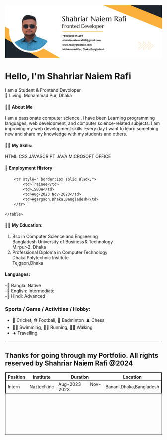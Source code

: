 ![Shahriar Naiem](img/Shahriar.png)
# Hello, I'm Shahriar Naiem Rafi
I am a Student & Frontend Devoloper <br/>
🏡 Living: Mohammad Pur, Dhaka<br/>

####  👨‍🏫 About Me
I am a passionate computer science . I have been Learning programming languages, web development, and computer science-related subjects. I am improving my web development skills. Every day I want to learn something new and share my knowledge with my students and others. 

#### 👨‍💻 My Skills:
 HTML CSS JAVASCRIPT JAVA MICROSOFT OFFICE

 #### 💼   Employment History

  <table style="border:1px solid Black; text-align: justify; border-collapse: collapse;  height: 200px;">
        <tr style="text-align: center; border:1px solid Black;">
            <th>Position</th>
            <th>Institute</th>
            <th>Duration</th>
            <th>Location</th>
        </tr>
        <tr style=" border:1px solid Black;">
            <td>Intern</td>
            <td>Naztech.inc</td>
            <td>Aug-2023 Nov-2023</td>
            <td>Banani,Dhaka,Bangladesh</td>
        </tr>
        

        <tr style=" border:1px solid Black;">
            <td>Trainee</td>
            <td>ISBDW</td>
            <td>Aug-2023 Nov-2023</td>
            <td>Agargaon,Dhaka,Bangladesh</td>
        </tr>

    </table>
 
 #### 👨‍🎓 My Education:
 1. Bsc in Computer Science and Engneering    
    Bangladesh University of Business & Technology    
    Mirpur-2, Dhaka
2. Professional Diploma in Computer Technology                  
    Dhaka Polytechnic Institute             
    Tejgaon,Dhaka

####  Languages:
-🏁 Bangla: Native      
-🏁 English: Intermediate        
-🏁 Hindi: Advanced
### Sports / Game / Activities / Hobby:


- 🏏 Cricket, ⚽ Football, 🏸 Badminton, ♟️ Chess
-    🏊‍♂️ Swimming, 🏃‍♂️ Running, 🚶‍♂️ Walking
-   ✈️ Travelling                       

---
Thanks for going through my Portfolio. All rights reserved by Shahriar Naiem Rafi @2024
---
    
